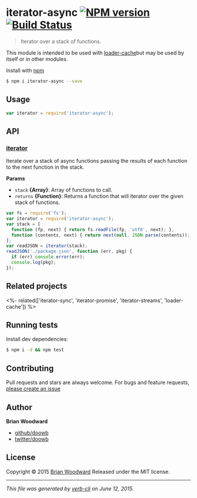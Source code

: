 # iterator-async [![NPM version](https://badge.fury.io/js/iterator-async.svg)](http://badge.fury.io/js/iterator-async)  [![Build Status](https://travis-ci.org/doowb/iterator-async.svg)](https://travis-ci.org/doowb/iterator-async)

> Iterator over a stack of functions.

This module is intended to be used with [loader-cache](https://github.com/jonschlinkert/loader-cache)but may be used by itself or in other modules.

Install with [npm](https://www.npmjs.com/)

```sh
$ npm i iterator-async --save
```

## Usage

```js
var iterator = require('iterator-async');
```

## API

<!-- add a path or glob pattern for files with code comments to use for docs  -->

### [iterator](index.js#L20)

Iterate over a stack of async functions passing the results of
each function to the next function in the stack.

**Params**

* `stack` **{Array}**: Array of functions to call.
* `returns` **{Function}**: Returns a function that will iterator over the given stack of functions.

```js
var fs = require('fs');
var iterator = require('iterator-async');
var stack = [
  function (fp, next) { return fs.readFile(fp, 'utf8', next); },
  function (contents, next) { return next(null, JSON.parse(contents)); }
];
var readJSON = iterator(stack);
readJSON('./package.json', function (err, pkg) {
  if (err) console.error(err);
  console.log(pkg);
});
```

## Related projects

<!-- add an array of related projects, then un-escape the helper -->
<%- related(['iterator-sync', 'iterator-promise', 'iterator-streams', 'loader-cache']) %>

## Running tests

Install dev dependencies:

```sh
$ npm i -d && npm test
```

## Contributing

Pull requests and stars are always welcome. For bugs and feature requests, [please create an issue](https://github.com/doowb/iterator-async/issues/new)

## Author

**Brian Woodward**

+ [github/doowb](https://github.com/doowb)
+ [twitter/doowb](http://twitter.com/doowb)

## License

Copyright © 2015 [Brian Woodward](https://github.com/doowb)
Released under the MIT license.

***

_This file was generated by [verb-cli](https://github.com/assemble/verb-cli) on June 12, 2015._